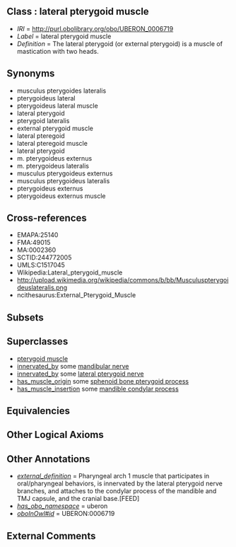 
## Class : lateral pterygoid muscle

 * *IRI* = http://purl.obolibrary.org/obo/UBERON_0006719
 * *Label* = lateral pterygoid muscle
 * *Definition* = The lateral pterygoid (or external pterygoid) is a muscle of mastication with two heads.

## Synonyms

 * musculus pterygoides lateralis
 * pterygoideus lateral
 * pterygoideus lateral muscle
 * lateral pterygoid
 * pterygoid lateralis
 * external pterygoid muscle
 * lateral pteregoid
 * lateral pteregoid muscle
 * lateral pterygoid
 * m. pterygoideus externus
 * m. pterygoideus lateralis
 * musculus pterygoideus externus
 * musculus pterygoideus lateralis
 * pterygoideus externus
 * pterygoideus externus muscle

## Cross-references

 * EMAPA:25140
 * FMA:49015
 * MA:0002360
 * SCTID:244772005
 * UMLS:C1517045
 * Wikipedia:Lateral_pterygoid_muscle
 * http://upload.wikimedia.org/wikipedia/commons/b/bb/Musculuspterygoideuslateralis.png
 * ncithesaurus:External_Pterygoid_Muscle

## Subsets


## Superclasses

 * [pterygoid muscle](../../UBERON/20/UBERON_0006720.md)
 * [innervated_by](../../RO/05/RO_0002005.md) some [mandibular nerve](../../UBERON/75/UBERON_0000375.md)
 * [innervated_by](../../RO/05/RO_0002005.md) some [lateral pterygoid nerve](../../UBERON/47/UBERON_0013647.md)
 * [has_muscle_origin](../../RO/72/RO_0002372.md) some [sphenoid bone pterygoid process](../../UBERON/49/UBERON_0004649.md)
 * [has_muscle_insertion](../../RO/73/RO_0002373.md) some [mandible condylar process](../../UBERON/57/UBERON_0004657.md)

## Equivalencies


## Other Logical Axioms


## Other Annotations

 * *[external_definition](../../UBPROP/01/UBPROP_0000001.md)* = Pharyngeal arch 1 muscle that participates in oral/pharyngeal behaviors, is innervated by the lateral pterygoid nerve branches, and attaches to the condylar process of the mandible and TMJ capsule, and the cranial base.[FEED]
 * *[has_obo_namespace](../../ce/oboInOwl#hasOBONamespace.md)* = uberon
 * *[oboInOwl#id](../../id/oboInOwl#id.md)* = UBERON:0006719

## External Comments

